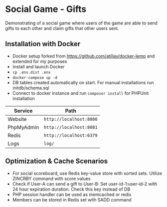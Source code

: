 # Social Game - Gifts
Demonstrating of a social game where users of the game are able to send gifts to each
other and claim gifts that other users sent.

## Installation with Docker
- Docker setup forked from https://github.com/atillay/docker-lemp and extended for my purposes
- Install and launch Docker  
- `cp .env.dist .env`  
- `docker-compose up -d`
- DB tables created automatically on start. For manual installations run initdb/schema.sql
- Connect to docker instance and run `composer install` for PHPUnit installation

| Service      | Path                    |
| ------------ | ----------------------- |
| Website      | `http://localhost:8080` | 
| PhpMyAdmin   | `http://localhost:8081` |
| Redis        | `http://localhost:6379` |
| Logs         | `log/`                  |

## Optimization & Cache Scenarios
- For social scoreboard, use Redis key-value store with sorted sets. Utilize ZINCRBY command with score values
- Check if User-A can send a gift to User-B: Set user-id-1:user-id-2 with 24 hour expiration duration. Check this key instead of DB
- PHP session handler can be used as memcached or redis
- Members can be stored in Redis set with SADD command
